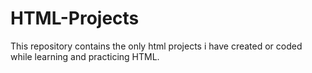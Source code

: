 # HTML-Projects
This repository contains the only html projects i have created or coded while learning and practicing HTML.
